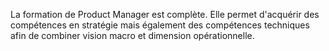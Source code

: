 La formation de Product Manager est complète.
Elle permet d'acquérir des compétences en stratégie mais également des compétences techniques afin de combiner vision macro et dimension opérationnelle.

